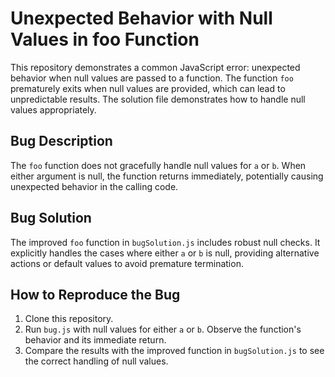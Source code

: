 # Unexpected Behavior with Null Values in foo Function

This repository demonstrates a common JavaScript error: unexpected behavior when null values are passed to a function. The function `foo` prematurely exits when null values are provided, which can lead to unpredictable results. The solution file demonstrates how to handle null values appropriately.

## Bug Description
The `foo` function does not gracefully handle null values for `a` or `b`. When either argument is null, the function returns immediately, potentially causing unexpected behavior in the calling code.

## Bug Solution
The improved `foo` function in `bugSolution.js` includes robust null checks. It explicitly handles the cases where either `a` or `b` is null, providing alternative actions or default values to avoid premature termination.

## How to Reproduce the Bug
1. Clone this repository.
2. Run `bug.js` with null values for either `a` or `b`. Observe the function's behavior and its immediate return.
3. Compare the results with the improved function in `bugSolution.js` to see the correct handling of null values.
